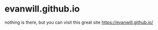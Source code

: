 # evanwill.github.io

nothing is there, but you can visit this great site <https://evanwill.github.io/>
